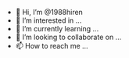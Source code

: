 - 👋 Hi, I’m @1988hiren
- 👀 I’m interested in ...
- 🌱 I’m currently learning ...
- 💞️ I’m looking to collaborate on ...
- 📫 How to reach me ...

<!---
1988hiren/1988hiren is a ✨ special ✨ repository because its `README.md` (this file) appears on your GitHub profile.
You can click the Preview link to take a look at your changes.
--->
